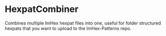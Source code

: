 # HexpatCombiner
Combines multiple ImHex hexpat files into one, useful for folder structured hexpats that you want to upload to the ImHex-Patterns repo.
